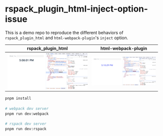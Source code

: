 # rspack_plugin_html-inject-option-issue

This is a demo repo to reproduce the different behaviors of `rspack_plugin_html` and `html-webpack-plugin`'s `inject` option.

| rspack_plugin_html                              | html-webpack-plugin                               |
|-------------------------------------------------|---------------------------------------------------|
| ![rspack_plugin_html](./screenshots/rspack.png) | ![html-webpack-plugin](./screenshots/webpack.png) |

```bash
pnpm install

# webpack dev server
pnpm run dev:webpack

# rspack dev server
pnpm run dev:rspack
```
